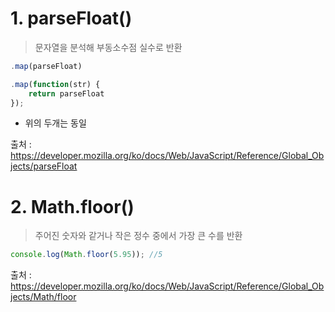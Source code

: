 # 1. parseFloat()

> 문자열을 분석해 부동소수점 실수로 반환



```javascript
.map(parseFloat)
```

```javascript
.map(function(str) {
    return parseFloat
});
```

- 위의 두개는 동일



출처 : https://developer.mozilla.org/ko/docs/Web/JavaScript/Reference/Global_Objects/parseFloat



# 2. Math.floor()

> 주어진 숫자와 같거나 작은 정수 중에서 가장 큰 수를 반환



```javascript
console.log(Math.floor(5.95)); //5
```



출처 : https://developer.mozilla.org/ko/docs/Web/JavaScript/Reference/Global_Objects/Math/floor